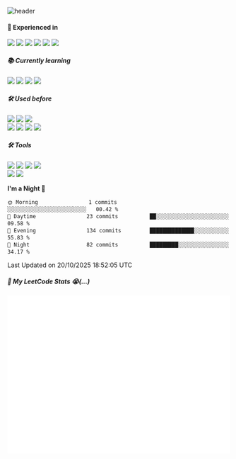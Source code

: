 
![header](https://capsule-render.vercel.app/api?type=rect&color=auto&height=40&text=Hello%20World!%20😲&fontSize=28&fontAlign=15)


#### **💼 Experienced in**
<p>
  <img src="https://img.shields.io/badge/C-00599C?style=for-the-badge&logo=c&logoColor=white" />
  <img src="https://img.shields.io/badge/Pro*C-00599C?style=for-the-badge" />
  <img src="https://img.shields.io/badge/VBScript-0078D7?style=for-the-badge" />
  <img src="https://img.shields.io/badge/Oracle-F80000?style=for-the-badge&logo=oracle&logoColor=black"/>
  <img src="https://img.shields.io/badge/Unix-003B57?style=for-the-badge" />
  <img src="https://img.shields.io/badge/Linux-FCC624?style=for-the-badge&logo=linux&logoColor=black" />
  
</p>

##### 📚 **Currently learning**
<p>
  <img src="https://img.shields.io/badge/Spring-6DB33F?style=for-the-badge&logo=spring&logoColor=white" />
  <img src="https://img.shields.io/badge/SpringBoot-6DB33F?style=for-the-badge&logo=springboot&logoColor=white" />
  <img src="https://img.shields.io/badge/JSP-007396?style=for-the-badge&logo=java&logoColor=white" />
  <img src="https://img.shields.io/badge/AWS-232F3E?style=for-the-badge&logo=amazonaws&logoColor=white" />
</p>

##### 🛠️ **Used before**
<p>
  <img src="https://img.shields.io/badge/Java-ED8B00?style=for-the-badge&logo=openjdk&logoColor=white"/>
  <img src="https://img.shields.io/badge/JavaScript-F7DF1E?style=for-the-badge&logo=javascript&logoColor=black"/>
  <img src="https://img.shields.io/badge/MySQL-4479A1?style=for-the-badge&logo=MySQL&logoColor=FFFFFF"/>
  <br>
  <img src="https://img.shields.io/badge/HTML5-E34F26?style=for-the-badge&logo=html5&logoColor=white"/>
  <img src="https://img.shields.io/badge/CSS3-1572B6?style=for-the-badge&logo=css3&logoColor=white"/>
  <img src="https://img.shields.io/badge/Bootstrap-563D7C?style=for-the-badge&logo=bootstrap&logoColor=white"/>
  <img src="https://img.shields.io/badge/jQuery-0769AD?style=for-the-badge&logo=jquery&logoColor=white"/>
</p>

##### 🛠️ **Tools**
<p>
  <img src="https://img.shields.io/badge/Eclipse-2C2255?style=for-the-badge&logo=eclipse&logoColor=white"/>
  <img src="https://img.shields.io/badge/IntelliJ_IDEA-000000.svg?style=for-the-badge&logo=intellij-idea&logoColor=white"/>
  <img src="https://img.shields.io/badge/Visual_Studio_Code-0078D4?style=for-the-badge&logo=visual%20studio%20code&logoColor=white"/>
  <img src="https://img.shields.io/badge/VIM-%2311AB00.svg?&style=for-the-badge&logo=vim&logoColor=white"/>
 <br>
  <img src="https://img.shields.io/badge/git-F05032?style=for-the-badge&logo=git&logoColor=FFFFFF"/>
  <img src="https://img.shields.io/badge/notion-000000?style=for-the-badge&logo=notion&logoColor=FFFFFF"/>
  </p>

<!--START_SECTION:waka-->
**I'm a Night 🦉** 

```text
🌞 Morning                1 commits           ░░░░░░░░░░░░░░░░░░░░░░░░░   00.42 % 
🌆 Daytime                23 commits          ██░░░░░░░░░░░░░░░░░░░░░░░   09.58 % 
🌃 Evening                134 commits         ██████████████░░░░░░░░░░░   55.83 % 
🌙 Night                  82 commits          █████████░░░░░░░░░░░░░░░░   34.17 % 
```



 Last Updated on 20/10/2025 18:52:05 UTC
<!--END_SECTION:waka-->

##### 🧠 My LeetCode Stats 😭(...)<br>
<!--| <img src="https://leetcard.jacoblin.cool/inuse918?theme=dark&font=Roboto&ext=activity" width="230"/> | ![LeetCode Stats](https://raw.githubusercontent.com/inuse918/inuse918/main/metrics.plugin.leetcode.svg) |-->
 ![LeetCode Stats](https://raw.githubusercontent.com/inuse918/inuse918/main/metrics.plugin.leetcode.svg)

